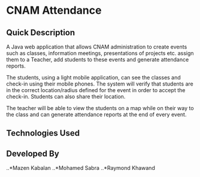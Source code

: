 # CNAM Attendance

## Quick Description

A Java web application that allows CNAM administration to create events such as classes, information meetings, presentations of projects etc. assign them to a Teacher, add students to these events and generate attendance reports.

The students, using a light mobile application, can see the classes and check-in using their mobile phones. The system will verify that students are in the correct location/radius defined for the event in order to accept the check-in. Students can also share their location.

The teacher will be able to view the students on a map while on their way to the class and can generate attendance reports at the end of every event.

## Technologies Used

## Developed By
..*Mazen Kabalan
..*Mohamed Sabra
..*Raymond Khawand
